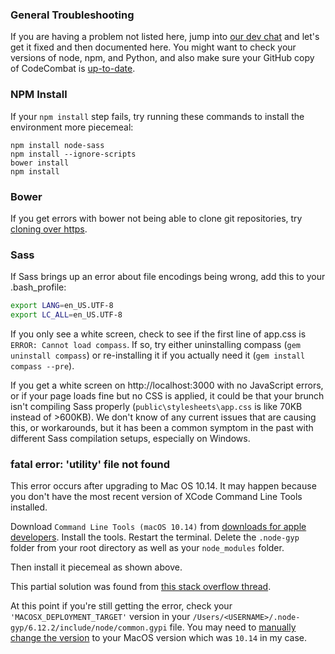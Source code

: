 ### General Troubleshooting

If you are having a problem not listed here, jump into [our dev chat](https://coco-slack-invite.herokuapp.com/) and let's get it fixed and then documented here. You might want to check your versions of node, npm, and Python, and also make sure your GitHub copy of CodeCombat is [up-to-date](https://help.github.com/articles/syncing-a-fork/).

### NPM Install

If your `npm install` step fails, try running these commands to install the environment more piecemeal:

```
npm install node-sass
npm install --ignore-scripts
bower install
npm install
```

### Bower

If you get errors with bower not being able to clone git repositories, try [cloning over https](http://stackoverflow.com/questions/1722807/git-convert-git-urls-to-http-urls/11383587#11383587).

### Sass

If Sass brings up an error about file encodings being wrong, add this to your .bash_profile:
```bash
export LANG=en_US.UTF-8
export LC_ALL=en_US.UTF-8
```

If you only see a white screen, check to see if the first line of app.css is `ERROR: Cannot load compass`. If so, try either uninstalling compass (`gem uninstall compass`) or re-installing it if you actually need it (`gem install compass --pre`).

If you get a white screen on http://localhost:3000 with no JavaScript errors, or if your page loads fine but no CSS is applied, it could be that your brunch isn't compiling Sass properly (`public\stylesheets\app.css` is like 70KB instead of >600KB). We don't know of any current issues that are causing this, or workarounds, but it has been a common symptom in the past with different Sass compilation setups, especially on Windows. 

### fatal error: 'utility' file not found

This error occurs after upgrading to Mac OS 10.14.
It may happen because you don't have the most recent version of XCode Command Line Tools installed.

Download `Command Line Tools (macOS 10.14)` from [downloads for apple developers](https://developer.apple.com/download/more/).
Install the tools.
Restart the terminal.
Delete the `.node-gyp` folder from your root directory as well as your `node_modules` folder.

Then install it piecemeal as shown above.

This partial solution was found from [this stack overflow thread](https://stackoverflow.com/questions/52545166/node-6-node-gyp-rebuild-for-hiredis-fails-on-macos).

At this point if you're still getting the error, check your `'MACOSX_DEPLOYMENT_TARGET'` version in your `/Users/<USERNAME>/.node-gyp/6.12.2/include/node/common.gypi` file.
You may need to [manually change the version](https://github.com/nodejs/node-gyp/issues/1574) to your MacOS version which was `10.14` in my case.
